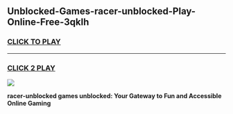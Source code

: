 
## Unblocked-Games-racer-unblocked-Play-Online-Free-3qklh
<h3>
<a href="https://premium76.site?title=racer-unblocked&ref=26A">CLICK TO PLAY</a></h3>
<hr>

<h3>
<a href="https://premium76.site?title=racer-unblocked&ref=26A">CLICK 2 PLAY</a>
  
</h3>

<a href="https://premium76.site?title=racer-unblocked&ref=26A"><img src="https://clearcache.store/games.png"></a>


**racer-unblocked games unblocked: Your Gateway to Fun and Accessible Online Gaming**
